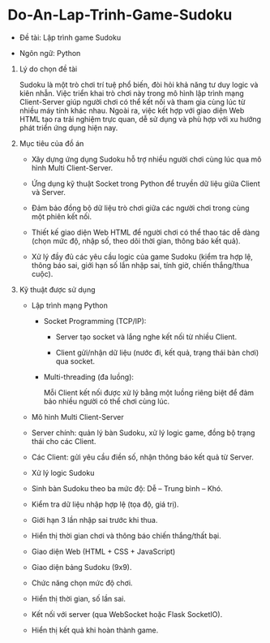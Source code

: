# Do-An-Lap-Trinh-Game-Sudoku
* Đề tài: Lập trình game Sudoku

* Ngôn ngữ: Python

1. Lý do chọn đề tài

    Sudoku là một trò chơi trí tuệ phổ biến, đòi hỏi khả năng tư duy logic và kiên nhẫn. Việc triển khai trò chơi này trong mô hình lập trình mạng Client-Server giúp người chơi có thể kết nối và tham gia cùng lúc  từ nhiều máy tính khác nhau. Ngoài ra, việc kết hợp với giao diện Web HTML tạo ra trải nghiệm trực quan, dễ sử dụng và phù hợp với xu hướng phát triển ứng dụng hiện nay.

2. Mục tiêu của đồ án

   - Xây dựng ứng dụng Sudoku hỗ trợ nhiều người chơi cùng lúc qua mô hình Multi Client-Server.
    
   - Ứng dụng kỹ thuật Socket trong Python để truyền dữ liệu giữa Client và Server.
    
   - Đảm bảo đồng bộ dữ liệu trò chơi giữa các người chơi trong cùng một phiên kết nối.
    
   - Thiết kế giao diện Web HTML để người chơi có thể thao tác dễ dàng (chọn mức độ, nhập số, theo dõi thời gian, thông báo kết quả).
    
   - Xử lý đầy đủ các yêu cầu logic của game Sudoku (kiểm tra hợp lệ, thông báo sai, giới hạn số lần nhập sai, tính giờ, chiến thắng/thua cuộc).

3. Kỹ thuật được sử dụng
   
    * Lập trình mạng Python
    
      - Socket Programming (TCP/IP):
      
        + Server tạo socket và lắng nghe kết nối từ nhiều Client.
        
        + Client gửi/nhận dữ liệu (nước đi, kết quả, trạng thái bàn chơi) qua socket.
        
      - Multi-threading (đa luồng):
      
        Mỗi Client kết nối được xử lý bằng một luồng riêng biệt để đảm bảo nhiều người có thể chơi cùng lúc.
    
    *  Mô hình Multi Client-Server
    
      - Server chính: quản lý bàn Sudoku, xử lý logic game, đồng bộ trạng thái cho các Client.
        
      - Các Client: gửi yêu cầu điền số, nhận thông báo kết quả từ Server.
    
    *  Xử lý logic Sudoku
    
      - Sinh bàn Sudoku theo ba mức độ: Dễ – Trung bình – Khó.
      
      - Kiểm tra dữ liệu nhập hợp lệ (tọa độ, giá trị).
      
      - Giới hạn 3 lần nhập sai trước khi thua.
      
      - Hiển thị thời gian chơi và thông báo chiến thắng/thất bại.
      
    *  Giao diện Web (HTML + CSS + JavaScript)
    
      - Giao diện bảng Sudoku (9x9).
    
    - Chức năng chọn mức độ chơi.
    
    - Hiển thị thời gian, số lần sai.
    
    - Kết nối với server (qua WebSocket hoặc Flask SocketIO).
    
    - Hiển thị kết quả khi hoàn thành game.

